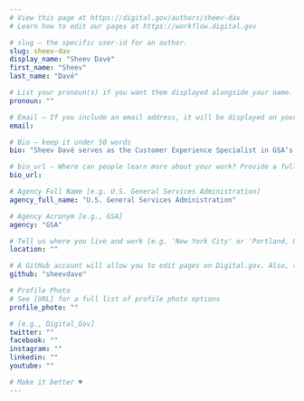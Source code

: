 ```yaml
---
# View this page at https://digital.gov/authors/sheev-dav
# Learn how to edit our pages at https://workflow.digital.gov

# slug — the specific user-id for an author.
slug: sheev-dav
display_name: "Sheev Davé"
first_name: "Sheev"
last_name: "Davé"

# List your pronoun(s) if you want them displayed alongside your name. If blank, we'll use just your name. Learn more http://mypronouns.org
pronoun: ""

# Email — If you include an email address, it will be displayed on your profile page
email: 

# Bio — keep it under 50 words
bio: "Sheev Davé serves as the Customer Experience Specialist in GSA’s Office of Customer Experience. He leads GSA's CX Community of Practice, co-leads the agency’s design research work, and co-curates the CX Symposium series with Ana Monroe. His work focuses on design futures such as exploring the future of the federal workplace."

# bio_url — Where can people learn more about your work? Provide a full URL [e.g. 'https://www.example.gov/']
bio_url: 

# Agency Full Name [e.g. U.S. General Services Administration]
agency_full_name: "U.S. General Services Administration"

# Agency Acronym [e.g., GSA]
agency: "GSA"

# Tell us where you live and work [e.g. 'New York City' or 'Portland, OR']
location: ""

# A GitHub account will allow you to edit pages on Digital.gov. Also, the image used in your GitHub account can be used to populate your digital.gov profile photo. Learn more about getting a Github account at [URL]
github: "sheevdave"

# Profile Photo
# See [URL] for a full list of profile photo options
profile_photo: ""

# [e.g., Digital_Gov]
twitter: ""
facebook: ""
instagram: ""
linkedin: ""
youtube: ""

# Make it better ♥
---
```

